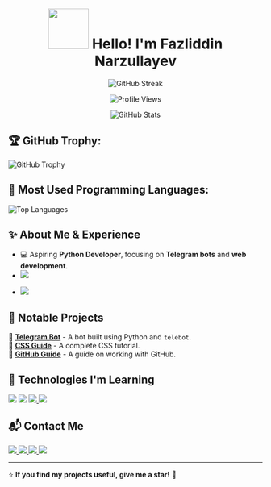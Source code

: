 <h1 align="center"> 
  <img src="https://media2.giphy.com/media/v1.Y2lkPTc5MGI3NjExZzJmdHhrOGd2OTBwbjZuZnozMWI2a2x4YnU3eXo4eXV4aTlnMTI3cyZlcD12MV9pbnRlcm5hbF9naWZfYnlfaWQmY3Q9Zw/l49JZ5bhhgPrr3GGQ/giphy.gif" width = 80px>  
  Hello! I'm Fazliddin Narzullayev
</h1>
<p align="center">
  <img src="https://github-readme-streak-stats.herokuapp.com/?user=Fazli171&theme=radical" alt="GitHub Streak">
</p>

<p align="center">
  <img src="https://komarev.com/ghpvc/?username=Fazli171&label=Profile+Views&color=blue" alt="Profile Views">
</p>

<p align="center">
  <img src="https://github-readme-stats.vercel.app/api?username=Fazli171&show_icons=true&theme=radical&cache_seconds=1800" alt="GitHub Stats">
</p>


## 🏆 GitHub Trophy:
![GitHub Trophy](https://github-profile-trophy.vercel.app/?username=Fazli171&theme=onedark)

## 🚀 Most Used Programming Languages:
![Top Languages](https://github-readme-stats.vercel.app/api/top-langs/?username=Fazli171&layout=compact&theme=tokyonight)



## ✨ About Me & Experience

- 💻 Aspiring **Python Developer**, focusing on **Telegram bots** and **web development**.  
  <a href="https://ba.uz/" target="_blank">
-    <img src="https://img.shields.io/badge/Bobur%20Alikhanov%20Tech%20Academy-0073e6?style=for-the-badge&logo=google-scholar&logoColor=white" />
  </a>  

- <img src="https://img.shields.io/badge/Python%20Full--Stack%20Developer-3776AB?style=for-the-badge&logo=python&logoColor=white" />

## 🚀 Notable Projects

🔹 **[Telegram Bot](https://github.com/Fazli171/number_system/blob/master/telebot2.py)** - A bot built using Python and `telebot`.  
🔹 **[CSS Guide](https://www.w3schools.com/css/css_intro.asp)** - A complete CSS tutorial.  
🔹 **[GitHub Guide](https://github.com/Fazli171/github-guide)** - A guide on working with GitHub.  

## 📌 Technologies I'm Learning 
<p>
  <img src="https://img.shields.io/badge/Python-3776AB?style=for-the-badge&logo=python&logoColor=white" />
  <img src="https://img.shields.io/badge/Django-092E20?style=for-the-badge&logo=django&logoColor=white" />
  <a href="https://www.w3.org/html/" target="_blank">
    <img src="https://img.shields.io/badge/HTML5-E34F26?style=for-the-badge&logo=html5&logoColor=white" />
</a>

  <img src="https://img.shields.io/badge/CSS3-1572B6?style=for-the-badge&logo=css3&logoColor=white" />
  <a href="https://github.com/Fazli171">
    <img src="https://img.shields.io/badge/GitHub-181717?style=for-the-badge&logo=github&logoColor=white" alt="">
  </a>
</p>

## 📬 Contact Me  

<a href="mailto:matem3599798@gmail.com" target="_blank">
    <img src="https://img.shields.io/badge/Gmail-EA4335?style=for-the-badge&logo=gmail&logoColor=white" />
</a>

<a href="https://t.me/PYTHON_171" target="_blank">
  <img src="https://img.shields.io/badge/Telegram-2CA5E0?style=for-the-badge&logo=telegram&logoColor=white" />
</a>
<a href="mailto:fazli_1998@email.com" target="_blank">
    <img src="https://img.shields.io/badge/Email-1D4D99?style=for-the-badge&logo=gmail&logoColor=white" />
</a>

<a href="https://www.instagram.com/fazli_1098" target="_blank">
  <img src="https://img.shields.io/badge/Instagram-E4405F?style=for-the-badge&logo=instagram&logoColor=white" />
</a>

---

⭐ **If you find my projects useful, give me a star!** 🚀
